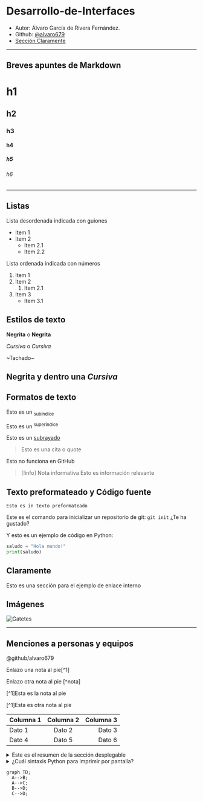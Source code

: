 # Desarrollo-de-Interfaces

- Autor: Álvaro García de Rivera Fernández.
- Github: [@alvaro679](https://github.com/alvaro679)
- [Sección Claramente](#claramente)
---
## Breves apuntes de Markdown

# h1
## h2
### h3
#### h4
##### h5
###### h6

---
## Listas
Lista desordenada indicada con guiones
- Item 1
- Item 2
  - Item 2.1
  - Item 2.2

Lista ordenada indicada con números
1. Item 1
2. Item 2
    1. Item 2.1
4. Item 3
    - Item 3.1
  


## Estilos de texto

**Negrita** o __Negrita__

*Cursiva* o _Cursiva_

~Tachado~

**Negrita y dentro una _Cursiva_**
---
## Formatos de texto
Esto es un <sub>subíndice</sub>

Esto es un <sup>superíndice</sup>

Esto es un <ins>subrayado</ins>

> Esto es una cita o quote

Esto no funciona en GitHub
> [!info] Nota informativa
> Esto es información relevante

## Texto preformateado y Código fuente
```
Esto es in texto preformateado
```

Este es el comando para inicializar un repositorio de git: `git init` ¿Te ha gustado?

Y esto es un ejemplo de código en Python:

```python
saludo = "Hola mundo!"
print(saludo)
```
## Claramente
Esto es una sección para el ejemplo de enlace interno

## Imágenes
![Gatetes](https://tse2.mm.bing.net/th/id/OIP._LU9O3-FdPsAH9ZrurMV2gHaEK?rs=1&pid=ImgDetMain&o=7&rm=3)


---
## Menciones a personas y equipos
@github/alvaro679

Enlazo una nota al pie[^1]

Enlazo otra nota al pie [^nota]

[^1]Esta es la nota al pie

[^1]Esta es otra nota al pie

| Columna 1 | Columna 2 | Columna 3 |
| :--- | :---: | ---: |
| Dato 1 | Dato 2 | Dato 3 |
| Dato 4 | Dato 5 | Dato 6 |
<details>
  <summary>Este es el resumen de la sección desplegable</summary>
    Lorem ipsum dolor sit amet, consectetur adipiscing elit, sed do eiusmod tempor incididunt ut labore et dolore magna aliqua. Ut enim ad minim veniam, quis nostrud exercitation     ullamco laboris nisi ut aliquip ex ea commodo consequat. Duis aute irure dolor in reprehenderit in voluptate velit esse cillum dolore eu fugiat nulla pariatur. Excepteur sint     occaecat cupidatat non proident, sunt in culpa qui officia deserunt mollit anim id est laborum.
</details>

<details>
  <summary>¿Cuál sintaxis Python para imprimir por pantalla?</summary>
  
  ```python
  print("texto")
  ```
</details>


```mermaid
graph TD;
  A-->B;
  A-->C;
  B-->D;
  C-->D;
```
